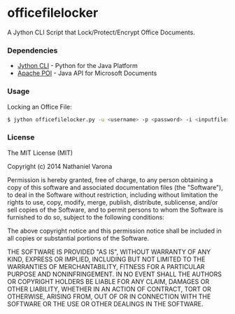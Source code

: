 officefilelocker
================

A Jython CLI Script that Lock/Protect/Encrypt Office Documents.

### Dependencies
 - [Jython CLI](http://www.jython.org/) - Python for the Java Platform
 - [Apache POI](http://poi.apache.org/) -  Java API for Microsoft Documents

### Usage

Locking an Office File:
```bash
$ jython officefilelocker.py -u <username> -p <password> -i <inputfile> -o <outputfile>
```

### License

The MIT License (MIT)

Copyright (c) 2014 Nathaniel Varona

Permission is hereby granted, free of charge, to any person obtaining a copy
of this software and associated documentation files (the "Software"), to deal
in the Software without restriction, including without limitation the rights
to use, copy, modify, merge, publish, distribute, sublicense, and/or sell
copies of the Software, and to permit persons to whom the Software is
furnished to do so, subject to the following conditions:

The above copyright notice and this permission notice shall be included in all
copies or substantial portions of the Software.

THE SOFTWARE IS PROVIDED "AS IS", WITHOUT WARRANTY OF ANY KIND, EXPRESS OR
IMPLIED, INCLUDING BUT NOT LIMITED TO THE WARRANTIES OF MERCHANTABILITY,
FITNESS FOR A PARTICULAR PURPOSE AND NONINFRINGEMENT. IN NO EVENT SHALL THE
AUTHORS OR COPYRIGHT HOLDERS BE LIABLE FOR ANY CLAIM, DAMAGES OR OTHER
LIABILITY, WHETHER IN AN ACTION OF CONTRACT, TORT OR OTHERWISE, ARISING FROM,
OUT OF OR IN CONNECTION WITH THE SOFTWARE OR THE USE OR OTHER DEALINGS IN THE
SOFTWARE.
